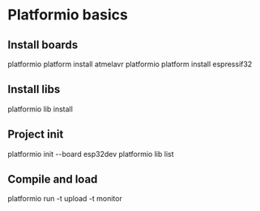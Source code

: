 # Platformio basics

## Install boards

  platformio platform install atmelavr
  platformio platform install espressif32

## Install libs

  platformio lib install 

## Project init

  platformio init --board esp32dev 
  platformio lib list

## Compile and load

  platformio run -t upload -t monitor



